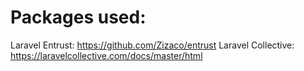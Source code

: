 # Packages used:

Laravel Entrust: https://github.com/Zizaco/entrust
Laravel Collective: https://laravelcollective.com/docs/master/html
